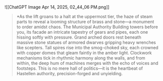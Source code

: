 ![[ChatGPT Image Apr 14, 2025, 02_44_06 PM.png]]
>*As the lift groans to a halt at the uppermost tier, the haze of steam parts to reveal a looming structure of brass and stone—a monument to order amidst chaos. The Municipal Authority Building towers before you, its facade an intricate tapestry of gears and pipes, each one hissing softly with pressure. Grand arched doors rest beneath massive stone statues of armored dwarves gripping heavy wrenches like scepters. Tall spires rise into the smog-choked sky, each crowned with copper domes that gleam faintly in the amber light.
>Clockwork mechanisms tick in rhythmic harmony along the walls, and from within, the deep hum of machines merges with the echo of voices and footsteps. This is no mere hall of politics—it is the heartbeat of Hastellen authority, precision-forged and unyielding.